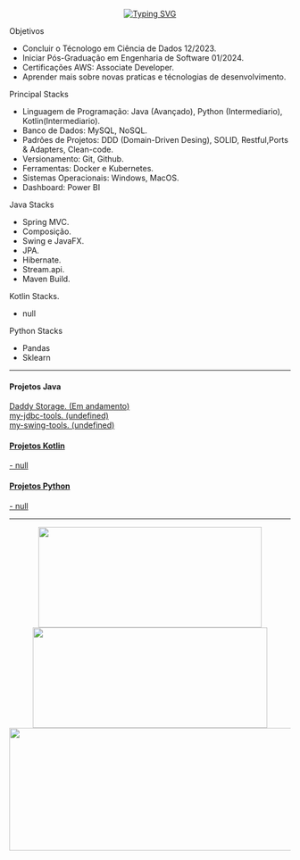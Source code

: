 <div align=center>
 
<a href="https://git.io/typing-svg"><img src="https://readme-typing-svg.demolab.com?font=Fira+Code&size=30&pause=1000&color=FFFFFF&center=true&width=800&lines=Ola%2C+seja+bem+vindo+ao+meu+github.;Eu+sou+Norton+Domingues+Manfr%C3%A9." alt="Typing SVG" /></a>
 
 </div>
 
 Objetivos
- Concluir o Técnologo em Ciência de Dados 12/2023. 
- Iniciar Pós-Graduação em Engenharia de Software 01/2024.
- Certificações AWS: Associate Developer.
- Aprender mais sobre novas praticas e técnologias de desenvolvimento.

Principal Stacks
- Linguagem de Programação: Java (Avançado), Python (Intermediario), Kotlin(Intermediario).
- Banco de Dados: MySQL, NoSQL.
- Padrões de Projetos: DDD (Domain-Driven Desing), SOLID, Restful,Ports & Adapters, Clean-code.
- Versionamento: Git, Github.
- Ferramentas: Docker e Kubernetes.
- Sistemas Operacionais: Windows, MacOS.
- Dashboard: Power BI

Java Stacks
- Spring MVC.
- Composição.
- Swing e JavaFX.
- JPA.
- Hibernate.
- Stream.api.
- Maven Build.

Kotlin Stacks.
- null

Python Stacks
- Pandas
- Sklearn
 
</div>

<hr>

<div class="java-projects">
  <h4>Projetos Java</h4>
  <a href="https://github.com/nortonmanfrejr/Daddy-Storage-with-Swing"> Daddy Storage. (Em andamento) <br>
  <a href="https://github.com/nortonmanfrejr/my-jdbc-tools"> my-jdbc-tools. (undefined) <br>
  <a href="https://github.com/nortonmanfrejr/my-swing-tools.git"> my-swing-tools. (undefined) <br>
   
 </div>
 
 <div class="kotlin-projects">
  <h4>Projetos Kotlin</h4>
  - null
 </div>
 
 <div class="py-projects">
  <h4>Projetos Python</h4>
  - null
 </div>
   
   <hr>
   
   <div align=center>
  <a href="https://github.com/nortonmanfrejr">
  <img height="180em" width="400em" src="https://github-readme-stats.vercel.app/api?username=nortonmanfrejr&show_icons=true&theme=dark&include_all_commits=true&count_private=true"/>
     
  <img height="180em" width="420em" src="https://github-readme-stats.vercel.app/api/top-langs/?username=nortonmanfrejr&layout=compact&langs_count=7&theme=dark"/>
   
   <img height="220em" width="800em" src="https://streak-stats.demolab.com?user=nortonmanfrejr&theme=dark"/>
   
   </div>
 
